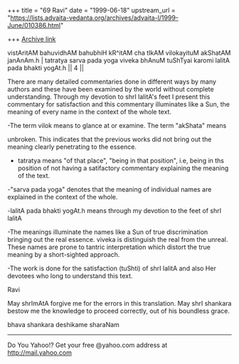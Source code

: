+++
title = "69 Ravi"
date = "1999-06-18"
upstream_url = "https://lists.advaita-vedanta.org/archives/advaita-l/1999-June/010386.html"

+++
[Archive link](https://lists.advaita-vedanta.org/archives/advaita-l/1999-June/010386.html)

vistAritAM bahuvidhAM bahubhiH kR^itAM cha
tIkAM vilokayituM akShatAM janAnAm.h |
tatratya sarva pada yoga viveka bhAnuM
tuShTyai karomi lalitA pada bhakti yogAt.h || 4 ||

There are many detailed commentaries done in different ways by many
authors and these have been examined by the world without complete
understanding. Through my devotion to shrI lalitA's feet I present this
commentary for satisfaction and this commentary illuminates like a Sun,
the meaning of every name in the context of the whole text.



-The term vilok means to glance at or examine. The term "akShata" means

unbroken. This indicates that the previous works did not bring out the
meaning clearly penetrating to the essence.

- tatratya means "of that place", "being in that position", i.e, being
in ths position of not having a satifactory commentary explaining the
meaning of the text.

-"sarva pada yoga" denotes that the meaning of individual names are
explained in the context of the whole.

-lalitA pada bhakti yogAt.h means through my devotion to the feet of
shrI lalitA

-The meanings illuminate the names like a Sun of true discrimination
bringing out the real essence. viveka is distinguish the real from the
unreal. These names are prone to tantric interpretation which distort
the true meaning by a short-sighted approach.

-The work is done for the satisfaction (tuShti) of shrI lalitA and also
Her devotees who long to understand this text.


Ravi

May shrImAtA forgive me for the errors in this translation. May shrI
shankara bestow me the knowledge to proceed correctly, out of his
boundless grace.

bhava shankara deshikame sharaNam


_________________________________________________________
Do You Yahoo!?
Get your free @yahoo.com address at http://mail.yahoo.com

